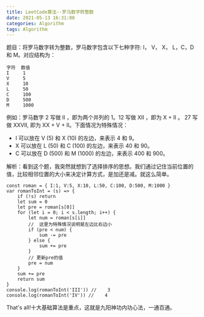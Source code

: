 ```yaml
---
title: LeetCode算法--罗马数字转整数
date: 2021-05-13 16:31:08
categories: Algorithm
tags: Algorithm
---
```

题目：将罗马数字转为整数，罗马数字包含以下七种字符: I， V， X， L，C，D 和 M。对应结构为：
```
字符  数值
I     1
V     5
X     10
L     50
C     100
D     500
M     1000
```
例如：罗马数字 2 写做 II ，即为两个并列的 1。12 写做 XII ，即为 X + II 。 27 写做  XXVII, 即为 XX + V + II。下面情况为特殊情况：
+ I 可以放在 V (5) 和 X (10) 的左边，来表示 4 和 9。
+ X 可以放在 L (50) 和 C (100) 的左边，来表示 40 和 90。 
+ C 可以放在 D (500) 和 M (1000) 的左边，来表示 400 和 900。

解析：看到这个题，我突然就想到了选择排序的思想。我们通过记住当前位置的值，比较相邻位置的大小来决定计算方式，是加还是减。就这么简单。
```
const roman = { I:1, V:5, X:10, L:50, C:100, D:500, M:1000 }
var romanToInt = (s) => {
    if (!s) return
    let sum = 0
    let pre = roman[s[0]]
    for (let i = 0; i < s.length; i++) {
        let num = roman[s[i]]
        //  这里为特殊情况说明是左边比右边小
        if (pre < num) {
            sum -= pre
        } else {
            sum += pre
        }
        // 更新pre的值
        pre = num
    }
    sum += pre
    return sum
}
console.log(romanToInt('III')) //    3
console.log(romanToInt('IV')) //    4
```
That's all!十大基础算法是重点，这就是九阳神功内功心法，一通百通。